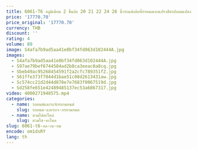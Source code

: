 ```yaml
---
title: 6061-T6 อลูมิเนียม 2 ชิ้นล้อ 20 21 22 24 26 นิ้วรถแข่งล้อที่กําหนดเองแปรงสีดําปลอมแปลงล้อรถ
price: '17770.70'
price_original: '17770.70'
currency: THB
discount: ''
rating: 4
volume: 89
image: S4afa7b9ad5aa41e0bf34fd063d102444A.jpg
images:
  - S4afa7b9ad5aa41e0bf34fd063d102444A.jpg
  - S97ae79bef6744584ad2b8ca3eeac0a8cq.jpg
  - Sbeb49ac95268454591f2a2cfc789351fZ.jpg
  - S61ffe373f7844d1bae51c08d2613431aw.jpg
  - Sc574cc21d2d44d878e7e7683f0067519d.jpg
  - Sd258fe651e42489485137ec53a6867317.jpg
video: 4000271948575.mp4
categories:
  - name: รถยนต์และรถจักรยานยนต์
    slug: รถยนต-และรถจ-กรยานยนต
  - name: สวมใส่อะไหล่
    slug: สวมใส-อะไหล
slug: 6061-t6-อล-เน-ยม
encode: om1dsRY
lang: th
---
```

  